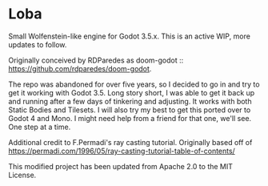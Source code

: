 # Loba
Small Wolfenstein-like engine for Godot 3.5.x. This is an active WIP, more updates to follow.


Originally conceived by RDParedes as doom-godot :: https://github.com/rdparedes/doom-godot.

The repo was abandoned for over five years, so I decided to go in and try to get it working with Godot 3.5. Long story short, I was able to get it back up and running after a few days of tinkering and adjusting. It works with both Static Bodies and Tilesets. I will also try my best to get this ported over to Godot 4 and Mono. I might need help from a friend for that one, we'll see. One step at a time. 

Additional credit to F.Permadi's ray casting tutorial. Originally based off of https://permadi.com/1996/05/ray-casting-tutorial-table-of-contents/

This modified project has been updated from Apache 2.0 to the MIT License.

